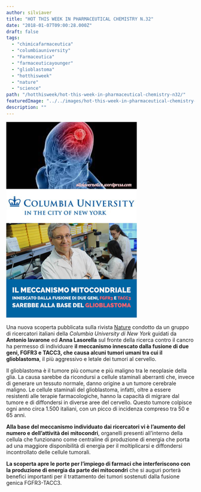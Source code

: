```yaml
---
author: silviaver
title: "HOT THIS WEEK IN PHARMACEUTICAL CHEMISTRY N.32"
date: "2018-01-07T09:00:28.000Z"
draft: false
tags:
  - "chimicafarmaceutica"
  - "columbiauniversity"
  - "Farmaceutica"
  - "farmaceuticayounger"
  - "glioblastoma"
  - "hotthisweek"
  - "nature"
  - "science"
path: "/hotthisweek/hot-this-week-in-pharmaceutical-chemistry-n32/"
featuredImage: "../../images/hot-this-week-in-pharmaceutical-chemistry-n-32.md/6bb17ac8-b164-4e0a-bbf2-f03e5ddc1a5f.png"
description: ""
---
```


![6BB17AC8-B164-4E0A-BBF2-F03E5DDC1A5F.PNG](../../images/hot-this-week-in-pharmaceutical-chemistry-n-32.md/6bb17ac8-b164-4e0a-bbf2-f03e5ddc1a5f.png)

Una nuova scoperta pubblicata sulla rivista [Nature](https://www.nature.com/articles/nature25171) condotto da un gruppo di ricercatori italiani della _Columbia University di New York_ guidati da **Antonio Iavarone** ed **Anna Lasorella** sul fronte della ricerca contro il cancro ha permesso di individuare **il meccanismo innescato dalla fusione di due geni, FGFR3 e TACC3, che causa alcuni tumori umani tra cui il glioblastoma**, il più aggressivo e letale dei tumori al cervello.

Il glioblastoma è il tumore più comune e più maligno tra le neoplasie della glia. La causa sarebbe da ricondursi a cellule staminali aberranti che, invece di generare un tessuto normale, danno origine a un tumore cerebrale maligno. Le cellule staminali del glioblastoma, infatti, oltre a essere resistenti alle terapie farmacologiche, hanno la capacità di migrare dal tumore e di diffondersi in diverse aree del cervello. Questo tumore colpisce ogni anno circa 1.500 italiani, con un picco di incidenza compreso tra 50 e 65 anni.

**Alla base del meccanismo individuato dai ricercatori vi è l’aumento del numero e dell’attività dei** **mitocondri**, organelli presenti all’interno della cellula che funzionano come centraline di produzione di energia che porta ad una maggiore disponibilità di energia per il moltiplicarsi e diffondersi incontrollato delle cellule tumorali.

**La scoperta apre le porte per l’impiego di farmaci che interferiscono con la produzione di energia da parte dei mitocondri** che si auguri porterà benefici importanti per il trattamento dei tumori sostenuti dalla fusione genica FGFR3-TACC3.
